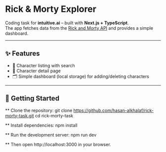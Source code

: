 # Rick & Morty Explorer

Coding task for **intuitive.ai** – built with **Next.js + TypeScript**.  
The app fetches data from the [Rick and Morty API](https://rickandmortyapi.com) and provides a simple dashboard.

---

## ✨ Features

- 🔎 Character listing with search  
- 📄 Character detail page  
- 🗂️ Simple dashboard (local storage) for adding/deleting characters  

---

## 🚀 Getting Started

** Clone the repository:
git clone https://github.com/hasan-alkhalaf/rick-morty-task.git
cd rick-morty-task

** Install dependencies:
npm install

** Run the development server:
npm run dev


** Then open 
        http://localhost:3000
 in your browser.


